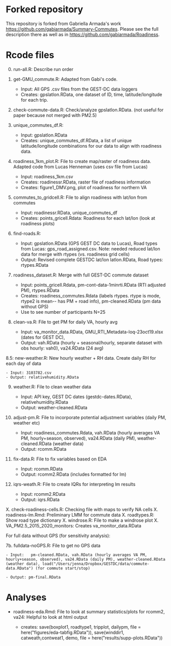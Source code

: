 # Forked repository

This repository is forked from Gabriella Armada's work <https://github.com/gabiarmada/Summary-Commutes>.  Please see the full description there as well as in <https://github.com/gabiarmada/Roadiness>.

# Rcode files

0. run-all.R: Describe run order

1. get-GMU_commute.R: Adapted from Gabi's code.  
    
    - Input: All GPS .csv files from the GEST-DC data loggers
    - Creates: gpslatlon.RData, one dataset of ID, time, latitude/longitude for each trip.
    
2. check-commute-data.R: Check/analyze gpslatlon.RData. (not useful for paper because not merged with PM2.5)

3. unique_commutes_df.R: 
   
    - Input: gpslatlon.RData
    - Creates: unique_commutes_df.RData, a list of unique latitude/longitude combinations for our data to align with roadiness data.
    
4. roadiness_1km_plot.R: File to create map/raster of roadiness data.  Adapted code from Lucas Henneman (uses csv file from Lucas)

    - Input: roadiness_1km.csv
    - Creates: roadinessr.RData, raster file of roadiness information
    - Creates: figure1_DMV.png, plot of roadiness for northern VA
    
5. commutes_to_gridcell.R: File to align roadiness with lat/lon from commutes

    - Input: roadinessr.RData, unique_commutes_df
    - Creates: points_gricell.Rdata: Roadiness for each lat/lon (look at roadiness plots)

6. find-roads.R: 

    - Input: gpslatlon.RData (GPS GEST DC data to Lucas), Road types from Lucas: gps_road_assigned.csv.  Note: needed reduced lat/lon data for merge with rtypes (vs. roadiness grid cells)
    - Output: Revised complete GESTDC lat/lon latlon.RData, Road types: rtypes.RData
    
7. roadiness_dataset.R: Merge with full GEST-DC commute dataset

    - Input: points_gricell.Rdata, pm-cont-data-1minrti.RData (RTI adjusted PM), rtypes.RData
    - Creates: roadiness_commutes.Rdata (labels rtypes.  rtype is mode, rtype2 is mean-- has PM + road info), pm-cleaned.RData (pm data without GPS)
    - Use to see number of participants N=25
    
8. clean-va.R: File to get PM for daily VA, hourly avg

    - Input: va_monitor_data.RData, GMU_RTI_Metadata-loq-23oct19.xlsx (dates for GEST DC), 
    - Output: vah.RData (hourly + seasonal/hourly, separate dataset with obs hourly: vah0), va24.RData (24 avg)
    
8.5: new-weather.R: New hourly weather + RH data.  Create daily RH for each day of data 

    - Input: 3103782.csv
    - Output: relativehumidity.RData

9. weather.R: File to clean weather data

    - Input: API key, GEST DC dates (gestdc-dates.RData), relativehumidity.RData
    - Output: weather-cleaned.RData
    

10. adjust-pm.R: File to incorporate potential adjustment variables (daily PM, weather etc)

    - Input: roadiness_commutes.Rdata, vah.RData (hourly averages VA PM, hourly+season, observed), va24.RData (daily PM), weather-cleaned.RData (weather data)
    - Output: rcomm.RData
    
11. fix-data.R: File to fix variables based on EDA

    - Input: rcomm.RData
    - Output: rcomm2.RData (includes formatted for lm)
    
12. iqrs-weath.R: File to create IQRs for interpreting lm results

    - Input: rcomm2.RData
    - Output: iqrs.RData
    
X. check-roadiness-cells.R: Checking file with maps to verify NA cells
X. roadiness-lm.Rmd: Preliminary LMM for commute data
X. roadtypes.R: Show road type dictionary
X. windrose.R: File to make a windrose plot
X. VA_PM2.5_2015_2020_monitors: Creates  va_monitor_data.RData

For full data without GPS (for sensitivity analysis):

7b. fulldata-noGPS.R: File to get no GPS data

    - Input:   pm-cleaned.RData, vah.RData (hourly averages VA PM, hourly+season, observed), va24.RData (daily PM), weather-cleaned.RData (weather data), load("/Users/jenna/Dropbox/GESTDC/data/commute-data.RData") (for commute start/stop)

    - Output: pm-final.RData
    
    
# Analyses

- roadiness-eda.Rmd: File to look at summary statistics/plots for rcomm2, va24: Helpful to look at html output

    - creates: save(boxplot1, roadtype1, tripplot, dailypm, file = here("figures/eda-tabfig.RData")), save(winddir1, catweath,contweat1,  demo, file = here("results/supp-plots.RData"))

